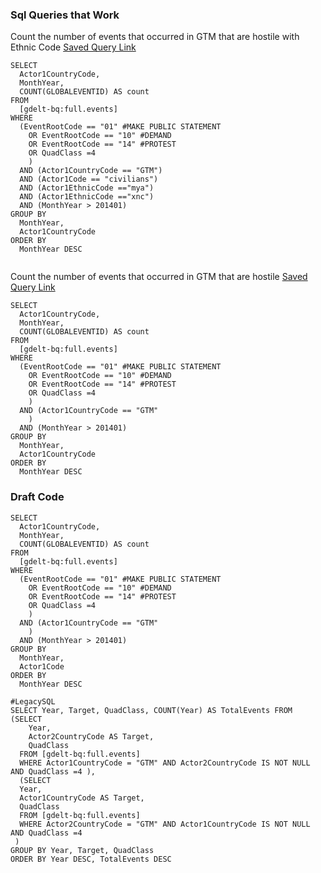 ### Sql Queries that Work

Count the number of events that occurred in GTM that are hostile with Ethnic Code [Saved Query Link](https://bigquery.cloud.google.com/savedquery/955477384685:87007a0dfe024cf59618f0f89931ec2c)
~~~
SELECT
  Actor1CountryCode,
  MonthYear,
  COUNT(GLOBALEVENTID) AS count
FROM
  [gdelt-bq:full.events]
WHERE
  (EventRootCode == "01" #MAKE PUBLIC STATEMENT
    OR EventRootCode == "10" #DEMAND
    OR EventRootCode == "14" #PROTEST
    OR QuadClass =4
    )
  AND (Actor1CountryCode == "GTM")
  AND (Actor1Code == "civilians")
  AND (Actor1EthnicCode =="mya")
  AND (Actor1EthnicCode =="xnc")
  AND (MonthYear > 201401)
GROUP BY
  MonthYear,
  Actor1CountryCode
ORDER BY
  MonthYear DESC


~~~



Count the number of events that occurred in GTM that are hostile [Saved Query Link](https://bigquery.cloud.google.com/savedquery/955477384685:79fa75e784f049b79538bfa22645856a)
~~~
SELECT
  Actor1CountryCode,
  MonthYear,
  COUNT(GLOBALEVENTID) AS count
FROM
  [gdelt-bq:full.events]
WHERE
  (EventRootCode == "01" #MAKE PUBLIC STATEMENT
    OR EventRootCode == "10" #DEMAND
    OR EventRootCode == "14" #PROTEST
    OR QuadClass =4
    )
  AND (Actor1CountryCode == "GTM"
    )
  AND (MonthYear > 201401)
GROUP BY
  MonthYear,
  Actor1CountryCode
ORDER BY
  MonthYear DESC
~~~  



### Draft Code
~~~
SELECT
  Actor1CountryCode,
  MonthYear,
  COUNT(GLOBALEVENTID) AS count
FROM
  [gdelt-bq:full.events]
WHERE
  (EventRootCode == "01" #MAKE PUBLIC STATEMENT
    OR EventRootCode == "10" #DEMAND
    OR EventRootCode == "14" #PROTEST
    OR QuadClass =4
    )
  AND (Actor1CountryCode == "GTM"
    )
  AND (MonthYear > 201401)
GROUP BY
  MonthYear,
  Actor1Code
ORDER BY
  MonthYear DESC

~~~

~~~
#LegacySQL
SELECT Year, Target, QuadClass, COUNT(Year) AS TotalEvents FROM
(SELECT 
    Year,
    Actor2CountryCode AS Target,
    QuadClass 
  FROM [gdelt-bq:full.events]
  WHERE Actor1CountryCode = "GTM" AND Actor2CountryCode IS NOT NULL AND QuadClass =4 ), 
  (SELECT
  Year,
  Actor1CountryCode AS Target,
  QuadClass
  FROM [gdelt-bq:full.events]
  WHERE Actor2CountryCode = "GTM" AND Actor1CountryCode IS NOT NULL AND QuadClass =4
 )
GROUP BY Year, Target, QuadClass
ORDER BY Year DESC, TotalEvents DESC
~~~
